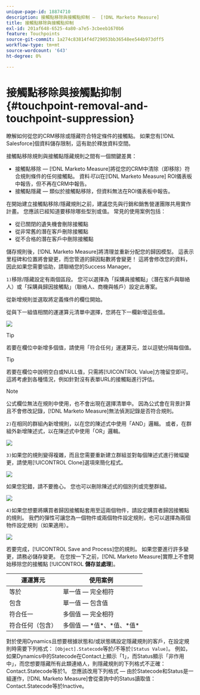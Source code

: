 ```yaml
---
unique-page-id: 18874710
description: 接觸點移除與接觸點抑制 —  [!DNL Marketo Measure]
title: 接觸點移除與接觸點抑制
exl-id: 201af648-6525-4a80-a7e5-3cbeeb1670b6
feature: Touchpoints
source-git-commit: 1a274c83814f4d729053bb36548ee544b973dff5
workflow-type: tm+mt
source-wordcount: '643'
ht-degree: 0%

---
```


# 接觸點移除與接觸點抑制 {#touchpoint-removal-and-touchpoint-suppression}

瞭解如何從您的CRM移除或隱藏符合特定條件的接觸點。 如果您有[!DNL Salesforce]個資料儲存限制，這有助於釋放資料空間。

接觸點移除規則與接觸點隱藏規則之間有一個關鍵差異：

* 接觸點移除 — [!DNL Marketo Measure]將從您的CRM中清除（即移除）符合規則條件的任何接觸點。 資料&#x200B;_可以_&#x200B;在[!DNL Marketo Measure] ROI儀表板中報告，但不再在CRM中報告。
* 接觸點隱藏 — 類似於接觸點移除，但資料無法在ROI儀表板中報告。

在開始建立接觸點移除/隱藏規則之前，建議您先與行銷和銷售營運團隊共用實作計畫。 您應該已經知道要移除哪些型別或值。 常見的使用案例包括：

* 從已關閉的遺失機會刪除接觸點
* 從非常舊的潛在客戶刪除接觸點
* 從不合格的潛在客戶中刪除接觸點

儲存規則後，[!DNL Marketo Measure]將清理並重新分配您的歸因模型。 這表示里程碑和位置將會變更，而您管道的歸因點數將會變更！ 這將會修改您的資料，因此如果您需要協助，請聯絡您的Success Manager。

`1)`移除/隱藏設定有兩個區段。 您可以選擇為「採購員接觸點」（潛在客戶與聯絡人）或「採購員歸因接觸點」（聯絡人、商機與帳戶）設定此專案。

從新增規則並選取將定義條件的欄位開始。

從與下一組值相關的運運算元清單中選擇，您將在下一欄新增這些值。

![](assets/1-1.png)

>[!TIP]
>
>若要在欄位中新增多個值，請使用「符合任何」運運算元，並以逗號分隔每個值。

>[!TIP]
>
>若要在欄位中說明空白或NULL值，只需將[!UICONTROL Value]方塊留空即可。 這將考慮到各種情況，例如針對沒有表單URL的接觸點進行評估。

>[!NOTE]
>
>公式欄位無法在規則中使用，也不會出現在選擇清單中。 因為公式會在背景計算且不會修改記錄，[!DNL Marketo Measure]無法偵測記錄是否符合規則。

`2)`在相同的群組內新增規則，以在您的陳述式中使用「AND」邏輯。
或者，在群組外新增陳述式，以在陳述式中使用「OR」邏輯。

![](assets/2.png)

`3)`如果您的規則變得複雜，而且您需要重新建立群組並對每個陳述式進行微幅變更，請使用[!UICONTROL Clone]選項來簡化程式。

![](assets/3.png)

如果您犯錯，請不要擔心。 您也可以刪除陳述式的個別列或完整群組。

![](assets/4.png)

`4)`如果您想要將購買者歸因接觸點套用至這兩個物件，請設定購買者歸因接觸點的規則。 我們的彈性可讓您為一個物件或兩個物件設定規則，也可以選擇為兩個物件設定規則（如果適用）。

![](assets/5.png)

若要完成，[!UICONTROL Save and Process]您的規則。 如果您要進行許多變更，請務必儲存變更。 在您按一下之前，[!DNL Marketo Measure]實際上不會開始移除您的接觸點
[!UICONTROL **儲存並處理**]。

| **運運算元** | **使用案例** |
|---|---|
| 等於 | 單一值 — 完全相符 |
| 包含 | 單一值 — 包含值 |
| 符合任一 | 多個值 — 完全相符 |
| 符合任何（包含） | 多個值 — &#42;值&#42;、&#42;值、&#42;值&#42; |

對於使用Dynamics且想要根據狀態和/或狀態碼設定隱藏規則的客戶，在設定規則時需要下列格式： `[Object].Statecode`等於/不等於`[Status Value]`。 例如，如果Dynamics中的Statecode在Contact上顯示「1」，而Status顯示「非作用中」，而您想要隱藏所有此類連絡人，則隱藏規則的下列格式不正確： Contact.Statecode等於1。 您應該改用下列格式 — 由於Statecode和Status是一組運作，[!DNL Marketo Measure]會從查詢中的Status讀取值： Contact.Statecode等於Inactive。
